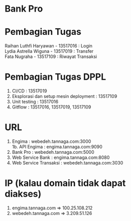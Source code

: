 # Bank Pro

# Pembagian Tugas

Raihan Luthfi Haryawan - 13517016   : Login<br />
Lydia Astrella Wiguna - 13517019    : Transfer<br />
Fata Nugraha - 13517109             : Riwayat Transaksi<br />

# Pembagian Tugas DPPL

1. CI/CD : 13517019
2. Eksplorasi dan setup mesin deployment : 13517109
3. Unit testing : 13517016
4. Gitflow : 13517016, 13517019, 13517109


# URL

1. Engima : webedeh.tannaga.com:3000 <br>
1b. API Engima : engima.tannaga.com:9090
2. Bank Pro : webedeh.tannaga.com:5000
3. Web Service Bank : engima.tannaga.com:8080
4. Web Service Transaksi : webedeh.tannaga.com:3030


# IP (kalau domain tidak dapat diakses)

1. engima.tannaga.com => 100.25.108.212
2. webedeh.tannaga.com => 3.209.51.126